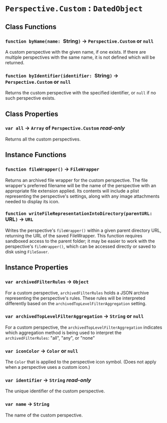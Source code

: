 # `Perspective.Custom` : `DatedObject`

## Class Functions

### `function byName(name: `String`)` → `Perspective.Custom` or `null`

A custom perspective with the given name, if one exists. If there are multiple perspectives with the same name, it is not defined which will be returned.   
  


### `function byIdentifier(identifier: `String`)` → `Perspective.Custom` or `null`

Returns the custom perspective with the specified identifier, or `null` if no such perspective exists.   
  


## Class Properties

### `var all` → `Array` of `Perspective.Custom` _read-only_

Returns all the custom perspectives.   
  


## Instance Functions

### `function fileWrapper()` → `FileWrapper`

Returns an archived file wrapper for the custom perspective. The file wrapper's preferred filename will be the name of the perspective with an appropriate file extension applied. Its contents will include a plist representing the perspective's settings, along with any image attachments needed to display its icon.   
  


### `function writeFileRepresentationIntoDirectory(parentURL: `URL`)` → `URL`

Writes the perspective's `fileWrapper()` within a given parent directory URL, returning the URL of the saved FileWrapper. This function requires sandboxed access to the parent folder; it may be easier to work with the perspective's `fileWrapper()`, which can be accessed directly or saved to disk using `FileSaver`.   
  


## Instance Properties

### `var archivedFilterRules` → `Object`

For a custom perspective, `archivedFilterRules` holds a JSON archive representing the perspective's rules. These rules will be interpreted differently based on the `archivedTopLevelFilterAggregation` setting.   
  


### `var archivedTopLevelFilterAggregation` → `String` or `null`

For a custom perspective, the `archivedTopLevelFilterAggregation` indicates which aggregation method is being used to interpret the `archivedFilterRules`: "all", "any", or "none"   
  


### `var iconColor` → `Color` or `null`

The `Color` that is applied to the perspective icon symbol. (Does not apply when a perspective uses a custom icon.)   
  


### `var identifier` → `String` _read-only_

The unique identifier of the custom perspective.   
  


### `var name` → `String`

The name of the custom perspective.   
  

